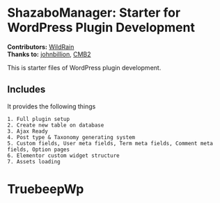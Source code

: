 # ShazaboManager: Starter for WordPress Plugin Development

**Contributors:**      [WildRain](https://github.com/wildrain)  
**Thanks to:**      [johnbillion](https://github.com/johnbillion/extended-cpts), [CMB2](https://github.com/CMB2/CMB2)  


This is starter files of WordPress plugin development.  

## Includes
It provides the following things

```
1. Full plugin setup
2. Create new table on database
3. Ajax Ready
4. Post type & Taxonomy generating system
5. Custom fields, User meta fields, Term meta fields, Comment meta fields, Option pages
6. Elementor custom widget structure
7. Assets loading
```
# TruebeepWp
